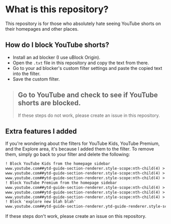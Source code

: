 # What is this repository?

This repository is for those who absolutely hate seeing YouTube shorts on their homepages and other places.

## How do I block YouTube shorts?

- Install an ad blocker (I use uBlock Origin).
- Open the `.txt` file in this repository and copy the text from there.
- Go to your ad blocker's custom filter settings and paste the copied text into the filter.
- Save the custom filter.

> Go to YouTube and check to see if YouTube shorts are blocked.
> -
> If these steps do not work, please create an issue in this repository.

## Extra features I added

If you're wondering about the filters for YouTube Kids, YouTube Premium, and the Explore area, it's because I added them to the filter. To remove them, simply go back to your filter and delete the following:

```txt
! Block YouTube Kids from the homepage sidebar
www.youtube.com##ytd-guide-section-renderer.style-scope:nth-child(4) > div:nth-child(2) > ytd-guide-entry-renderer:nth-child(4) > a:nth-child(1) > tp-yt-paper-item:nth-child(1) > yt-formatted-string:nth-child(3)
www.youtube.com##ytd-guide-section-renderer.style-scope:nth-child(4) > div:nth-child(2) > ytd-guide-entry-renderer:nth-child(4) > a:nth-child(1) > tp-yt-paper-item:nth-child(1)
www.youtube.com##ytd-guide-section-renderer.style-scope:nth-child(4) > div:nth-child(2) > ytd-guide-entry-renderer:nth-child(4) > a:nth-child(1)
! Block YouTube Premium from the homepage sidebar
www.youtube.com##ytd-guide-section-renderer.style-scope:nth-child(4) > div:nth-child(2) > ytd-guide-entry-renderer:nth-child(1) > a:nth-child(1) > tp-yt-paper-item:nth-child(1) > yt-formatted-string:nth-child(3)
www.youtube.com##ytd-guide-section-renderer.style-scope:nth-child(4) > div:nth-child(2) > ytd-guide-entry-renderer:nth-child(1) > a:nth-child(1) > tp-yt-paper-item:nth-child(1)
www.youtube.com##ytd-guide-section-renderer.style-scope:nth-child(4) > div:nth-child(2) > ytd-guide-entry-renderer:nth-child(1) > a:nth-child(1)
! Block 'explore new blah blah'
www.youtube.com##ytd-guide-section-renderer.ytd-guide-renderer.style-scope:nth-of-type(3)
```

If these steps don't work, please create an issue on this repository.
